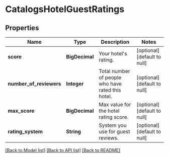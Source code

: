 # CatalogsHotelGuestRatings
## Properties

| Name | Type | Description | Notes |
|------------ | ------------- | ------------- | -------------|
| **score** | **BigDecimal** | Your hotel&#39;s rating. | [optional] [default to null] |
| **number\_of\_reviewers** | **Integer** | Total number of people who have rated this hotel. | [optional] [default to null] |
| **max\_score** | **BigDecimal** | Max value for the hotel rating score. | [optional] [default to null] |
| **rating\_system** | **String** | System you use for guest reviews. | [optional] [default to null] |

[[Back to Model list]](../README.md#documentation-for-models) [[Back to API list]](../README.md#documentation-for-api-endpoints) [[Back to README]](../README.md)

